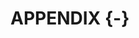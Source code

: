 # APPENDIX {-}
<!-- ## Model estimation - Initial values selection {-} -->
<!-- The priors for autoregressive parameters in matrix F are taken from VAR regression of the HP filter cycle decomposition of the series. -->

<!-- For $\beta_{0|0}$, I set $\tau_{0|0}$ as the value HP filtered trend component and omit the first observation from the regression. $c_{0|0}$ cycle components are also set to be equal to their HP filter counterpart. Variance $var(\tau_{0|0}) =100+50*random$; while other measures of the starting covariance are set to be their unconditional values. -->

<!-- Starting standard deviation and correlation values are randomized within reasonable range. -->

<!-- # References {-} -->
